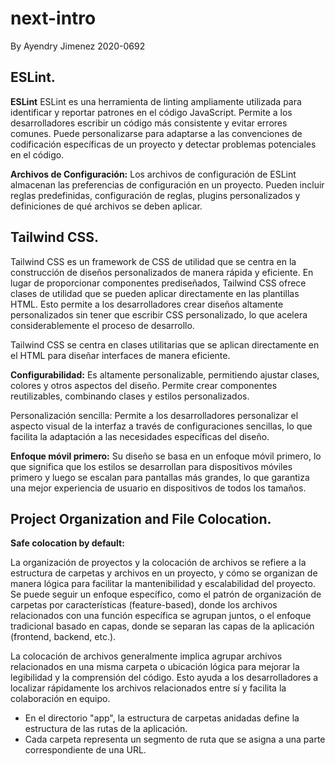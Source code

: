 # next-intro
By Ayendry Jimenez 2020-0692

## ESLint.
 **ESLint**
ESLint es una herramienta de linting ampliamente utilizada para identificar y reportar patrones en el código JavaScript. Permite a los desarrolladores escribir un código más consistente y evitar errores comunes. Puede personalizarse para adaptarse a las convenciones de codificación específicas de un proyecto y detectar problemas potenciales en el código.


**Archivos de Configuración:**
Los archivos de configuración de ESLint almacenan las preferencias de configuración en un proyecto. Pueden incluir reglas predefinidas, configuración de reglas, plugins personalizados y definiciones de qué archivos se deben aplicar.

 
 
## Tailwind CSS.

Tailwind CSS es un framework de CSS de utilidad que se centra en la construcción de diseños personalizados de manera rápida y eficiente. En lugar de proporcionar componentes prediseñados, Tailwind CSS ofrece clases de utilidad que se pueden aplicar directamente en las plantillas HTML. Esto permite a los desarrolladores crear diseños altamente personalizados sin tener que escribir CSS personalizado, lo que acelera considerablemente el proceso de desarrollo.

Tailwind CSS se centra en clases utilitarias que se aplican directamente en el HTML para diseñar interfaces de manera eficiente.

 **Configurabilidad:** 
Es altamente personalizable, permitiendo ajustar clases, colores y otros aspectos del diseño.
Permite crear componentes reutilizables, combinando clases y estilos personalizados.

Personalización sencilla: Permite a los desarrolladores personalizar el aspecto visual de la interfaz a través de configuraciones sencillas, lo que facilita la adaptación a las necesidades específicas del diseño.

**Enfoque móvil primero:** Su diseño se basa en un enfoque móvil primero, lo que significa que los estilos se desarrollan para dispositivos móviles primero y luego se escalan para pantallas más grandes, lo que garantiza una mejor experiencia de usuario en dispositivos de todos los tamaños.


## Project Organization and File Colocation.

**Safe colocation by default:**

La organización de proyectos y la colocación de archivos se refiere a la estructura de carpetas y archivos en un proyecto, y cómo se organizan de manera lógica para facilitar la mantenibilidad y escalabilidad del proyecto. Se puede seguir un enfoque específico, como el patrón de organización de carpetas por características (feature-based), donde los archivos relacionados con una función específica se agrupan juntos, o el enfoque tradicional basado en capas, donde se separan las capas de la aplicación (frontend, backend, etc.).

La colocación de archivos generalmente implica agrupar archivos relacionados en una misma carpeta o ubicación lógica para mejorar la legibilidad y la comprensión del código. Esto ayuda a los desarrolladores a localizar rápidamente los archivos relacionados entre sí y facilita la colaboración en equipo.


- En el directorio "app", la estructura de carpetas anidadas define la estructura de las rutas de la aplicación.
- Cada carpeta representa un segmento de ruta que se asigna a una parte correspondiente de una URL.



